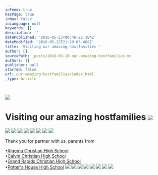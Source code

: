 ```yaml
---
inFeed: true
hasPage: true
inNav: false
inLanguage: null
keywords: []
description: ''
datePublished: '2016-05-23T00:46:22.104Z'
dateModified: '2016-05-22T21:20:03.468Z'
title: 'Visiting our amazing hostfamilies '
author: []
sourcePath: _posts/2016-05-10-our-amazing-hostfamilies.md
authors: []
publisher: null
starred: false
url: our-amazing-hostfamilies/index.html
_type: Article

---
```

![](https://the-grid-user-content.s3-us-west-2.amazonaws.com/4e915d50-8bd4-4c1e-b1bb-046f57f19a66.gif)

# Visiting our amazing hostfamilies ![](https://the-grid-user-content.s3-us-west-2.amazonaws.com/4c3542aa-b15c-47cd-80d9-bc2ecd45cfbb.jpg)
![](https://the-grid-user-content.s3-us-west-2.amazonaws.com/735baff6-6eb6-489a-9725-6f9024f306e6.jpg)
![](https://the-grid-user-content.s3-us-west-2.amazonaws.com/f2ccee08-73de-4153-877f-aa25efad5562.jpg)
![](https://the-grid-user-content.s3-us-west-2.amazonaws.com/b56a7548-b16f-4dfe-add1-8678d4917db3.jpg)
![](https://the-grid-user-content.s3-us-west-2.amazonaws.com/770ea62a-60e7-4ebf-a7fe-2c4edfa54293.jpg)
![](https://the-grid-user-content.s3-us-west-2.amazonaws.com/c68da0ba-4075-42c1-8b7a-58c05504ebc3.jpg)
![](https://the-grid-user-content.s3-us-west-2.amazonaws.com/991f403b-37b7-488f-80a8-7c5b6c0d746e.jpg)
![](https://the-grid-user-content.s3-us-west-2.amazonaws.com/17a5c0be-b5de-432c-b9e5-14982ebb239c.jpg)
![](https://the-grid-user-content.s3-us-west-2.amazonaws.com/4721a94c-8fd0-4e3c-a34a-51bea56b9e48.jpg)

Thank you for partner with us, parents from

•[Algoma Christian High School][0]  
•[Calvin Christian High School][1]  
•[Grand Rapids Christian High School][2]  
•[Potter's House High School][3]
![](https://the-grid-user-content.s3-us-west-2.amazonaws.com/57ad26b9-57c7-4c37-a0d5-8f4a80c5d2c6.jpg)
![](https://the-grid-user-content.s3-us-west-2.amazonaws.com/e7f6d37a-9846-451e-b6e8-ebcda87b7ba2.jpg)
![](https://the-grid-user-content.s3-us-west-2.amazonaws.com/55ffdb6a-ea18-4942-9566-1b76f958b588.jpg)
![](https://the-grid-user-content.s3-us-west-2.amazonaws.com/c8df217b-dff4-4fac-be59-7619d7716321.jpg)
![](https://the-grid-user-content.s3-us-west-2.amazonaws.com/a4b3d610-2cf0-4377-ad10-6eaea102728a.jpg)
![](https://the-grid-user-content.s3-us-west-2.amazonaws.com/e1dca01b-9bb5-4247-bd06-e5bb6fec0b0c.jpg)
![](https://the-grid-user-content.s3-us-west-2.amazonaws.com/a96b83a7-3941-4845-a8b1-24cae6d0472f.jpg)
![](https://the-grid-user-content.s3-us-west-2.amazonaws.com/35744fa9-a2de-4051-af80-bf75d39a8eee.jpg)

[0]: http://www.algomachristian.net/
[1]: http://www.gosquires.org/
[2]: http://www.grcs.org/netcommunity/page.aspx?pid=1260
[3]: http://pottershouseschool.org/locations/high/